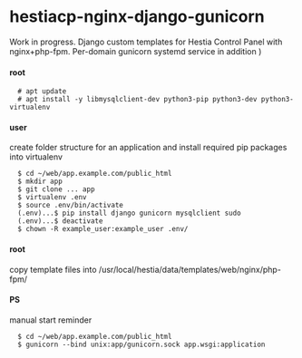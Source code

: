 # hestiacp-nginx-django-gunicorn
Work in progress.
Django custom templates for Hestia Control Panel with nginx+php-fpm. Per-domain gunicorn systemd service in addition )

#### root

      # apt update
      # apt install -y libmysqlclient-dev python3-pip python3-dev python3-virtualenv

#### user
create folder structure for an application and install required pip packages into virtualenv

      $ cd ~/web/app.example.com/public_html
      $ mkdir app
      $ git clone ... app
      $ virtualenv .env
      $ source .env/bin/activate
      (.env)...$ pip install django gunicorn mysqlclient sudo
      (.env)...$ deactivate
      $ chown -R example_user:example_user .env/

#### root
copy template files into /usr/local/hestia/data/templates/web/nginx/php-fpm/


#### PS
manual start reminder

      $ cd ~/web/app.example.com/public_html
      $ gunicorn --bind unix:app/gunicorn.sock app.wsgi:application
